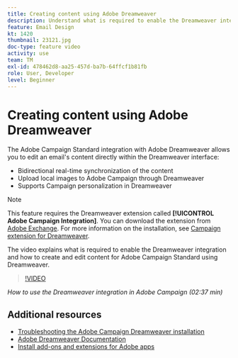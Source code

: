 ```yaml
---
title: Creating content using Adobe Dreamweaver
description: Understand what is required to enable the Dreamweaver integration and how to create and edit content for Adobe Campaign Standard using Dreamweaver.
feature: Email Design
kt: 1420
thumbnail: 23121.jpg
doc-type: feature video
activity: use
team: TM
exl-id: 478462d8-aa25-457d-ba7b-64ffcf1b81fb
role: User, Developer
level: Beginner
---
```

# Creating content using Adobe Dreamweaver

The Adobe Campaign Standard integration with Adobe Dreamweaver allows you to edit an email's content directly within the Dreamweaver interface:

* Bidirectional real-time synchronization of the content
* Upload local images to Adobe Campaign through Dreamweaver
* Supports Campaign personalization in Dreamweaver

>[!NOTE]
>
>This feature requires the  Dreamweaver extension called **[!UICONTROL Adobe Campaign Integration]**. You can download the extension from [Adobe Exchange](https://exchange.adobe.com/creativecloud.html#search). For more information on the installation, see [Campaign extension for Dreamweaver](https://helpx.adobe.com/dreamweaver/using/working-with-dreamweaver-and-campaign.html).

The video explains what is required to enable the Dreamweaver integration and how to create and edit content for Adobe Campaign Standard using Dreamweaver.

>[!VIDEO](https://video.tv.adobe.com/v/23121?quality=12)

*How to use the Dreamweaver integration in Adobe Campaign (02:37 min)*

## Additional resources

* [Troubleshooting the Adobe Campaign Dreamweaver installation](https://helpx.adobe.com/dreamweaver/kb/dreamweaver-campaign-integration-issue.html)
* [Adobe Dreamweaver Documentation](https://helpx.adobe.com/dreamweaver/using/working-with-dreamweaver-and-campaign.html)
* [Install add-ons and extensions for Adobe apps](https://helpx.adobe.com/creative-cloud/kb/installingextensionsandaddons.html)

